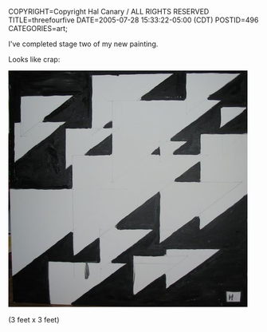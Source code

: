 COPYRIGHT=Copyright Hal Canary / ALL RIGHTS RESERVED
TITLE=threefourfive
DATE=2005-07-28 15:33:22-05:00 (CDT)
POSTID=496
CATEGORIES=art;

I've completed stage two of my new painting.

Looks like crap:

![3|4|5](/images/2005-07-28-threefourfive-1.jpg)

(3 feet x 3 feet)
